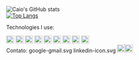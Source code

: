 ![Caio's GitHub stats](https://github-readme-stats.vercel.app/api?username=CaioR-lab&show_icons=true&theme=dark) <br/>
[![Top Langs](https://github-readme-stats.vercel.app/api/top-langs/?username=CaioR-lab&layout=compact&theme=dark)](https://github.com/CaioR-lab/github-readme-stats)

</p>Technologies I use:</p>
<a href="https://reactjs.org/" title="React"><img src="https://github.com/get-icon/geticon/raw/master/icons/c-sharp.svg" alt="C#" width="21px" height="21px"></a>
<a href="https://dev.mysql.com/" title="MySQL"><img src="https://github.com/get-icon/geticon/raw/master/icons/mysql.svg" alt="MySQL" width="21px" height="21px"></a>
<a href="https://developer.mozilla.org/en-US/docs/Web/JavaScript" title="JavaScript"><img src="https://github.com/get-icon/geticon/raw/master/icons/javascript.svg" alt="JavaScript" width="21px" height="21px"></a>
<a href="https://reactjs.org/" title="React"><img src="https://github.com/get-icon/geticon/raw/master/icons/react.svg" alt="React" width="21px" height="21px"></a>
<a href="https://nodejs.org/" title="Node.js"><img src="https://github.com/get-icon/geticon/raw/master/icons/nodejs-icon.svg" alt="Node.js" width="21px" height="21px"></a>
<a href="https://www.python.org/" title="Python"><img src="https://github.com/get-icon/geticon/raw/master/icons/python.svg" alt="Python" width="21px" height="21px"></a>
<a href="https://www.docker.com/" title="docker"><img src="https://github.com/get-icon/geticon/raw/master/icons/docker-icon.svg" alt="docker" width="21px" height="21px"></a>
<a href="https://www.w3.org/TR/html5/" title="HTML5"><img src="https://github.com/get-icon/geticon/raw/master/icons/html-5.svg" alt="HTML5" width="21px" height="21px"></a>
<a href="https://www.w3.org/standards/webdesign/htmlcss.html" title="HTML5"><img src="https://github.com/get-icon/geticon/raw/master/icons/css-3.svg" alt="CSS3" width="21px" height="21px"></a>
<br/>
Contato:
google-gmail.svg
linkedin-icon.svg
<a href="mailto:caio.mateus.r@gmail.com" title="Gmail"><img src="https://github.com/get-icon/geticon/raw/master/icons/google-gmail.svg" alt="Gmail" width="21px" height="21px"><a href="https://www.linkedin.com/in/carioreis/" title="Linkedin"><img src="https://github.com/get-icon/geticon/raw/master/icons/linkedin-icon.svg" alt="Linkedin" width="21px" height="21px">
